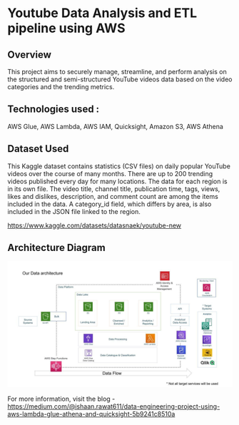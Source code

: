 # Youtube Data Analysis and ETL pipeline using AWS

## Overview

This project aims to securely manage, streamline, and perform analysis on the structured and semi-structured YouTube videos data based on the video categories and the trending metrics.

## Technologies used :
AWS Glue, AWS Lambda, AWS IAM, Quicksight, Amazon S3, AWS Athena


## Dataset Used
This Kaggle dataset contains statistics (CSV files) on daily popular YouTube videos over the course of many months. There are up to 200 trending videos published every day for many locations. The data for each region is in its own file. The video title, channel title, publication time, tags, views, likes and dislikes, description, and comment count are among the items included in the data. A category_id field, which differs by area, is also included in the JSON file linked to the region.

https://www.kaggle.com/datasets/datasnaek/youtube-new

## Architecture Diagram
<img src="architecture.jpeg">

For more information, visit the blog - https://medium.com/@ishaan.rawat611/data-engineering-project-using-aws-lambda-glue-athena-and-quicksight-5b9241c8510a

